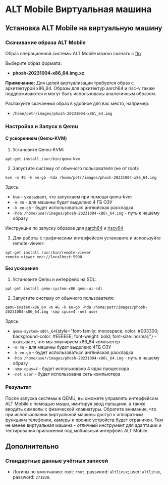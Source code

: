# ALT Mobile Виртуальная машина

## Установка ALT Mobile на виртуальную машину

### Скачивание образа ALT Mobile

Образ операционной системы ALT Mobile можно скачать с [ftp](http://beta.altlinux.org/mobile/latest/)

Выберите образ формата:

- **phosh-20231004-x86_64.img.xz**

**Примечание:** Для целей виртуализации требуется образ с архитектурой x86_64. Образы для архитектур aarch64 и risc-v также поддерживаются и могут быть использованы аналогичным образом.

Распакуйте скачанный образ в удобное для вас место, например:

- `/home/petr/images/phosh-20231004-x86\_64.img`

### Настройка и Запуск в Qemu

#### С ускорением (Qemu-KVM)

1. Установите Qemu-KVM:

```shell
apt-get install /usr/bin/qemu-kvm
```

2. Запустите систему от обычного пользователя (не от root):

```shell
kvm -m 4G -k en-gb -hda /home/petr/images/phosh-20231004-x86_64.img
```

Здесь:

- `kvm` - указывает, что запускаем при помощи qemu-kvm
- `-m 4G` - для машины будет выделено 4 ГБ ОЗУ
- `-k en-gb` - будет использоваться английская раскладка
- `-hda /home/user/images/phosh-20231004-x86\_64.img` - путь к нашему образу

Инструкции по запуску образов для [aarch64](https://www.altlinux.org/Ports/aarch64/QEMU) и [riscv64](https://www.altlinux.org/Ports/riscv64/QEMU)

3. Для работы с графическим интерфейсом установите и используйте remote-viewer:

```shell
apt-get install /usr/bin/remote-viewer
remote-viewer vnc://localhost:5900
```

#### Без ускорения

1. Установите Qemu и интерфейс на SDL:

```shell
apt-get install qemu-system-x86 qemu-ui-sdl
```

2. Запустите систему от обычного пользователя:

```shell
qemu-system-x86_64 -m 4G -k en-gb -hda /home/petr/images/phosh-20231004-x86_64.img -smp cpus=4 -net user
```

Здесь:

- `qemu-system-x86\_64`{style="font-family: monospace; color: #003300; background-color: #EEEEEE; font-weight: bold; font-size: normal;"} - указывает, что мы эмулируем x86_64 компьютер
- `-m 4G` - для машины будет выделено 4ГБ ОЗУ
- `-k en-gb` - будет использоваться английская раскладка
- `-hda /home/user/images/phosh-20231004-x86\_64.img` - путь к нашему образу
- `-smp cpus=4` - будет использовано 4 ядра процессора
- `-net user` - будет использована сеть компьютера

### Результат

После запуска системы в QEMU, вы сможете управлять интерфейсом ALT Mobile с помощью мыши, имитируя ввод пальцами, а также вводить символы с физической клавиатуры. Обратите внимание, что при использовании виртуальной машины доступ к аппаратным функциям телефонии, камеры и прочих устройств будет ограничен. Тем не менее виртуальная машина - отличный инструмент для адаптации и тестирования приложений под мобильный интерфейс ALT Mobile.

## Дополнительно

### Стандартные данные учётных записей

- Логины по умолчанию:
  root: `root`, password: `altlinux`;
  user: `altlinux`, password: `271828`.
